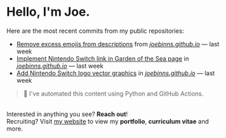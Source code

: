 # Hello, I'm Joe.
Here are the most recent commits from my public repositories:<br>
<!--activity_section_start-->
- [Remove excess emojis from descriptions](https://github.com/joebinns/joebinns.github.io/commit/daed836d92214e2b2681566bd06003a1461df0d5) from [*joebinns.github.io*](https://github.com/joebinns/joebinns.github.io) — last week
- [Implement Nintendo Switch link in Garden of the Sea page](https://github.com/joebinns/joebinns.github.io/commit/503907435463af6c2dedd15d87e88f42120a90e2) in [*joebinns.github.io*](https://github.com/joebinns/joebinns.github.io) — last week
- [Add Nintendo Switch logo vector graphics](https://github.com/joebinns/joebinns.github.io/commit/d6686c90a17b2a02f33d00bb23eeb155b5d23062) in [*joebinns.github.io*](https://github.com/joebinns/joebinns.github.io) — last week
<!--activity_section_end-->
> 🚀 I've automated this content using Python  and GitHub Actions.

<br>Interested in anything you see? **Reach out**!<br>
Recruiting? Visit [my website](https://joebinns.com/) to view my **portfolio**, **curriculum vitae** and more.
